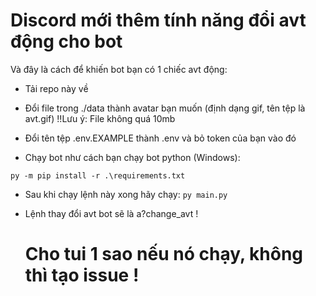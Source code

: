 # Discord mới thêm tính năng đổi avt động cho bot

Và đây là cách để khiến bot bạn có 1 chiếc avt động:

- Tải repo này về

- Đổi file trong ./data thành avatar bạn muốn (định dạng gif, tên tệp là avt.gif) !!Lưu ý: File không quá 10mb

- Đổi tên tệp .env.EXAMPLE thành .env và bỏ token của bạn vào đó

- Chạy bot như cách bạn chạy bot python
 (Windows):
  
```py -m pip install -r .\requirements.txt ```
- Sau khi chạy lệnh này xong hãy chạy:
```py main.py```
  
- Lệnh thay đổi avt bot sẽ là a?change_avt !

  # Cho tui 1 sao nếu nó chạy, không thì tạo issue !

